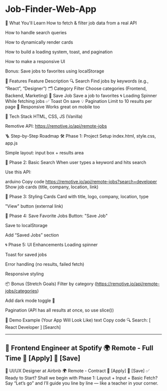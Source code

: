 # Job-Finder-Web-App

🧠 What You'll Learn
How to fetch & filter job data from a real API

How to handle search queries

How to dynamically render cards

How to build a loading system, toast, and pagination

How to make a responsive UI

Bonus: Save jobs to favorites using localStorage

🎯 Features
Feature	Description
🔍 Search	Find jobs by keywords (e.g., “React”, “Designer”)
🗂 Category Filter	Choose categories (Frontend, Backend, Marketing)
💾 Save Job	Save a job to favorites
🌀 Loading Spinner	While fetching jobs
✅ Toast	On save
💡 Pagination	Limit to 10 results per page
📱 Responsive	Works great on mobile too

🧱 Tech Stack
HTML, CSS, JS (Vanilla)

Remotive API: https://remotive.io/api/remote-jobs

🪜 Step-by-Step Roadmap
🛠️ Phase 1: Project Setup
index.html, style.css, app.js

Simple layout: input box + results area

🔎 Phase 2: Basic Search
When user types a keyword and hits search

Use this API:

arduino
Copy code
https://remotive.io/api/remote-jobs?search=developer
Show job cards (title, company, location, link)

🎨 Phase 3: Styling Cards
Card with title, logo, company, location, type

"View" button (external link)

💾 Phase 4: Save Favorite Jobs
Button: "Save Job"

Save to localStorage

Add “Saved Jobs” section

🌀 Phase 5: UI Enhancements
Loading spinner

Toast for saved jobs

Error handling (no results, failed fetch)

Responsive styling

📦 Bonus (Stretch Goals)
Filter by category (https://remotive.io/api/remote-jobs/categories)

Add dark mode toggle 🌙

Pagination (API has all results at once, so use slice())

🤩 Demo Example (Your App Will Look Like)
text
Copy code
🔍 Search: [ React Developer ]
[Search]

----------------------------
🔹 Frontend Engineer at Spotify
🌍 Remote - Full Time
📍 [Apply]   💾 [Save]
----------------------------
🔹 UI/UX Designer at Airbnb
🌍 Remote - Contract
📍 [Apply]   💾 [Save]
✅ Ready to Start?
Shall we begin with Phase 1: Layout + Input + Basic Fetch?
Say “Let’s go” and I’ll guide you line by line — like a teacher in your corner.







